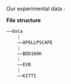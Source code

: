 Our experimental data : []()



**File structure**

```python
——data
	|
	——APOLLPSCAPE
	|
	——BDD100K
	|
	——EVB
   	|
	——KITTI
```





